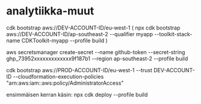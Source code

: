 # analytiikka-muut


cdk bootstrap aws://DEV-ACCOUNT-ID/eu-west-1
( npx cdk bootstrap aws://DEV-ACCOUNT-ID/ap-southeast-2 --qualifier myapp --toolkit-stack-name CDKToolkit-myapp --profile build )

aws secretsmanager create-secret --name github-token --secret-string ghp_73952xxxxxxxxxxxxx9f187b1 --region ap-southeast-2 --profile build


cdk bootstrap aws://PROD-ACCOUNT-ID/eu-west-1 --trust DEV-ACCOUNT-ID --cloudformation-execution-policies "arn:aws:iam::aws:policy/AdministratorAccess"


ensimmäisen kerran käsin:
npx cdk deploy --profile build


